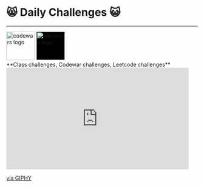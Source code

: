 # 😸 Daily Challenges 😺
<hr>
<a href="https://www.codewars.com/users/jenntoops" target="blank"><img src="https://imgur.com/NlUEh8D.png" alt="codewars logo" width="75px"></a>
<a href="https://leetcode.com/jenntoops/" target="blank"><img src="https://imgur.com/TfZbfjc.png" alt="leetcode logo" width="75px" style="background-color: black"></a>
<br>
**Class challenges, Codewar challenges, Leetcode challenges**

<iframe src="https://giphy.com/embed/U5Dhg98ryYysg9cqMz" width="480" height="268" frameBorder="0" class="giphy-embed" allowFullScreen></iframe><p><a href="https://giphy.com/gifs/woofwaggers-struggle-struggles-dog-U5Dhg98ryYysg9cqMz">via GIPHY</a></p>
